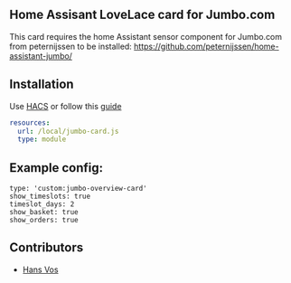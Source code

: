 
## Home Assisant LoveLace card for Jumbo.com
This card requires the home Assistant sensor component for Jumbo.com from peternijssen to be installed:
https://github.com/peternijssen/home-assistant-jumbo/

## Installation

Use [HACS](https://hacs.xyz) or follow this [guide](https://github.com/thomasloven/hass-config/wiki/Lovelace-Plugins)

```yaml
resources:
  url: /local/jumbo-card.js
  type: module
```



## Example config:

```title: Jumbo card
type: 'custom:jumbo-overview-card'
show_timeslots: true
timeslot_days: 2
show_basket: true
show_orders: true
```

## Contributors
* [Hans Vos](https://github.com/Voxxie)